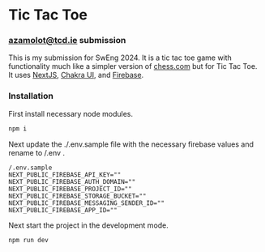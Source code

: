 # Tic Tac Toe
### azamolot@tcd.ie submission 

This is my submission for SwEng 2024. 
It is a tic tac toe game with functionality much like a simpler version of [chess.com](chess.com) but for Tic Tac Toe.  
It uses [NextJS](https://nextjs.org/), [Chakra UI](https://v2.chakra-ui.com/), and [Firebase](https://firebase.google.com/).

### Installation 

First install necessary node modules.
```bash
npm i
```

Next update the ./.env.sample file with the necessary firebase values and rename to /.env  .
```text
/.env.sample
NEXT_PUBLIC_FIREBASE_API_KEY=""
NEXT_PUBLIC_FIREBASE_AUTH_DOMAIN=""
NEXT_PUBLIC_FIREBASE_PROJECT_ID=""
NEXT_PUBLIC_FIREBASE_STORAGE_BUCKET=""
NEXT_PUBLIC_FIREBASE_MESSAGING_SENDER_ID=""
NEXT_PUBLIC_FIREBASE_APP_ID=""
```

Next start the project in the development mode.
```bash
npm run dev
```